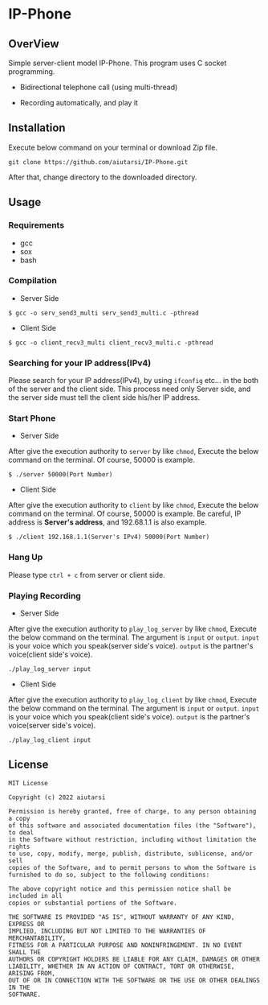 # IP-Phone

## OverView

Simple server-client model IP-Phone. This program uses C socket programming. 

* Bidirectional telephone call (using multi-thread)

* Recording automatically, and play it

## Installation

Execute below command on your terminal or download Zip file.

```
git clone https://github.com/aiutarsi/IP-Phone.git
```

After that, change directory to the downloaded directory.

## Usage

### Requirements

* gcc
* sox
* bash

### Compilation

* Server Side

```
$ gcc -o serv_send3_multi serv_send3_multi.c -pthread
```

* Client Side

```
$ gcc -o client_recv3_multi client_recv3_multi.c -pthread
```

### Searching for your IP address(IPv4)

Please search for your IP address(IPv4), by using `ifconfig` etc... in the both of the server and the client side. This process need only Server side, and the server side must tell the client side his/her IP address.

### Start Phone

* Server Side

After give the execution authority to `server` by like `chmod`, Execute the below command on the terminal. Of course, 50000 is example.

```
$ ./server 50000(Port Number)
```

* Client Side

After give the execution authority to `client` by like `chmod`, Execute the below command on the terminal. Of course, 50000 is example. Be careful, IP address is **Server's address**, and 192.68.1.1 is also example.

```
$ ./client 192.168.1.1(Server's IPv4) 50000(Port Number)
```

### Hang Up

Please type `ctrl + c` from server or client side.

### Playing Recording

* Server Side

After give the execution authority to `play_log_server` by like `chmod`, Execute the below command on the terminal. The argument is `input` or `output`. `input` is your voice which you speak(server side's voice). `output` is the partner's voice(client side's voice).

```
./play_log_server input 
```

* Client Side

After give the execution authority to `play_log_client` by like `chmod`, Execute the below command on the terminal. The argument is `input` or `output`. `input` is your voice which you speak(client side's voice). `output` is the partner's voice(server side's voice).

```
./play_log_client input 
```


## License

```
MIT License

Copyright (c) 2022 aiutarsi

Permission is hereby granted, free of charge, to any person obtaining a copy
of this software and associated documentation files (the "Software"), to deal
in the Software without restriction, including without limitation the rights
to use, copy, modify, merge, publish, distribute, sublicense, and/or sell
copies of the Software, and to permit persons to whom the Software is
furnished to do so, subject to the following conditions:

The above copyright notice and this permission notice shall be included in all
copies or substantial portions of the Software.

THE SOFTWARE IS PROVIDED "AS IS", WITHOUT WARRANTY OF ANY KIND, EXPRESS OR
IMPLIED, INCLUDING BUT NOT LIMITED TO THE WARRANTIES OF MERCHANTABILITY,
FITNESS FOR A PARTICULAR PURPOSE AND NONINFRINGEMENT. IN NO EVENT SHALL THE
AUTHORS OR COPYRIGHT HOLDERS BE LIABLE FOR ANY CLAIM, DAMAGES OR OTHER
LIABILITY, WHETHER IN AN ACTION OF CONTRACT, TORT OR OTHERWISE, ARISING FROM,
OUT OF OR IN CONNECTION WITH THE SOFTWARE OR THE USE OR OTHER DEALINGS IN THE
SOFTWARE.
```
